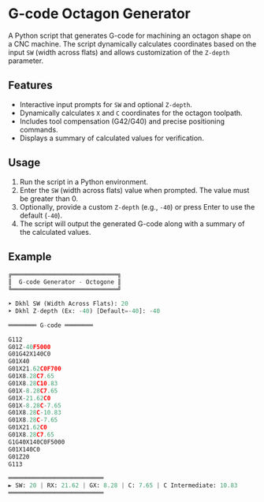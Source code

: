# G-code Octagon Generator

A Python script that generates G-code for machining an octagon shape on a CNC machine. 
The script dynamically calculates coordinates based on the input `SW` (width across flats) and allows customization of the `Z-depth` parameter.

## Features
- Interactive input prompts for `SW` and optional `Z-depth`.
- Dynamically calculates `X` and `C` coordinates for the octagon toolpath.
- Includes tool compensation (G42/G40) and precise positioning commands.
- Displays a summary of calculated values for verification.

## Usage
1. Run the script in a Python environment.
2. Enter the `SW` (width across flats) value when prompted. The value must be greater than 0.
3. Optionally, provide a custom `Z-depth` (e.g., `-40`) or press Enter to use the default (`-40`).
4. The script will output the generated G-code along with a summary of the calculated values.

## Example
```python
╔══════════════════════════════╗
║  G-code Generator - Octogone ║
╚══════════════════════════════╝

➤ Dkhl SW (Width Across Flats): 20
➤ Dkhl Z-depth (Ex: -40) [Default=-40]: -40

════════ G-code ════════

G112
G01Z-40F5000  
G01G42X140C0
G01X40
G01X21.62C0F700  
G01X8.28C7.65 
G01X8.28C10.83 
G01X-8.28C7.65  
G01X-21.62C0
G01X-8.28C-7.65 
G01X8.28C-10.83
G01X8.28C-7.65 
G01X21.62C0  
G01X8.28C7.65  
G1G40X140C0F5000
G01X140C0
G01Z20
G113

═══════════════════════════
► SW: 20 | RX: 21.62 | GX: 8.28 | C: 7.65 | C Intermediate: 10.83
═══════════════════════════
